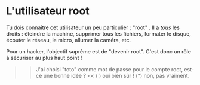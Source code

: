 # L'utilisateur root

Tu dois connaître cet utilisateur un peu particulier : "root" . Il a *tous* les  droits : éteindre la machine, supprimer tous les fichiers, formater le disque, écouter le réseau, le micro, allumer la caméra, etc.

Pour un hacker, l'objectif suprême est de "devenir root". C'est donc un rôle à sécuriser au plus haut point !


>> J'ai choisi "toto" comme mot de passe pour le compte root, est-ce une bonne idée ? <<
( ) oui bien sûr !
(*) non, pas vraiment. 
